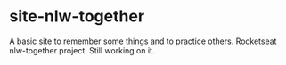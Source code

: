 # site-nlw-together
A basic site to remember some things and to practice others. 
Rocketseat nlw-together project.
Still working on it.

